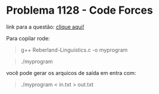 # Problema 1128 - Code Forces

link para a questão: [clique aqui!](https://codeforces.com/problemset/problem/666/A)

Para copilar rode:

> g++ Reberland-Linguistics.c -o myprogram

> ./myprogram

você pode gerar os arquicos de saída em entra com:

> ./myprogram < in.txt > out.txt